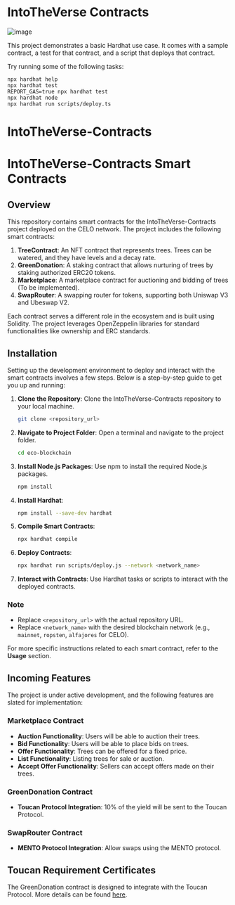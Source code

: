# IntoTheVerse Contracts

![image](https://github.com/IntoTheVerse/IntoTheVerse-Contracts/assets/43913734/c7875205-8547-48ce-89e9-24389fb0355c)


This project demonstrates a basic Hardhat use case. It comes with a sample contract, a test for that contract, and a script that deploys that contract.

Try running some of the following tasks:

```shell
npx hardhat help
npx hardhat test
REPORT_GAS=true npx hardhat test
npx hardhat node
npx hardhat run scripts/deploy.ts
```
# IntoTheVerse-Contracts


# IntoTheVerse-Contracts Smart Contracts

## Overview

This repository contains smart contracts for the IntoTheVerse-Contracts project deployed on the CELO network. The project includes the following smart contracts:

1. **TreeContract**: An NFT contract that represents trees. Trees can be watered, and they have levels and a decay rate.
2. **GreenDonation**: A staking contract that allows nurturing of trees by staking authorized ERC20 tokens.
3. **Marketplace**: A marketplace contract for auctioning and bidding of trees (To be implemented).
4. **SwapRouter**: A swapping router for tokens, supporting both Uniswap V3 and Ubeswap V2.

Each contract serves a different role in the ecosystem and is built using Solidity. The project leverages OpenZeppelin libraries for standard functionalities like ownership and ERC standards.


## Installation

Setting up the development environment to deploy and interact with the smart contracts involves a few steps. Below is a step-by-step guide to get you up and running:

1. **Clone the Repository**: Clone the IntoTheVerse-Contracts repository to your local machine.

    ```bash
    git clone <repository_url>
    ```

2. **Navigate to Project Folder**: Open a terminal and navigate to the project folder.

    ```bash
    cd eco-blockchain
    ```

3. **Install Node.js Packages**: Use npm to install the required Node.js packages.

    ```bash
    npm install
    ```

4. **Install Hardhat**:

    ```bash
    npm install --save-dev hardhat
    ```

5. **Compile Smart Contracts**:

    ```bash
    npx hardhat compile
    ```

6. **Deploy Contracts**:

    ```bash
    npx hardhat run scripts/deploy.js --network <network_name>
    ```

7. **Interact with Contracts**: Use Hardhat tasks or scripts to interact with the deployed contracts.

### Note

- Replace `<repository_url>` with the actual repository URL.
- Replace `<network_name>` with the desired blockchain network (e.g., `mainnet`, `ropsten`, `alfajores` for CELO).

For more specific instructions related to each smart contract, refer to the **Usage** section.



## Incoming Features

The project is under active development, and the following features are slated for implementation:

### Marketplace Contract

- **Auction Functionality**: Users will be able to auction their trees.
- **Bid Functionality**: Users will be able to place bids on trees.
- **Offer Functionality**: Trees can be offered for a fixed price.
- **List Functionality**: Listing trees for sale or auction.
- **Accept Offer Functionality**: Sellers can accept offers made on their trees.

### GreenDonation Contract

- **Toucan Protocol Integration**: 10% of the yield will be sent to the Toucan Protocol.
  
### SwapRouter Contract

- **MENTO Protocol Integration**: Allow swaps using the MENTO protocol.



## Toucan Requirement Certificates

The GreenDonation contract is designed to integrate with the Toucan Protocol. More details can be found [here](https://docs.toucan.earth/toucan/dev-resources/smart-contracts/retirement-certificates).
